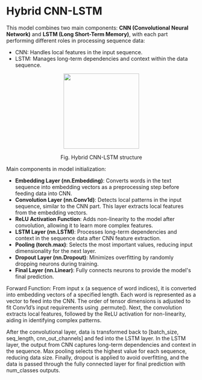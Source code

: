 # Hybrid CNN-LSTM

This model combines two main components: **CNN (Convolutional Neural Network)** and **LSTM (Long Short-Term Memory)**, with each part performing different roles in processing sequence data:

- CNN: Handles local features in the input sequence.
- LSTM: Manages long-term dependencies and context within the data sequence.


<p align="center">
  <img src="[https://github.githubassets.com/images/modules/logos_page/GitHub-Mark.png](https://github.com/user-attachments/assets/cf441d4e-2640-4d37-aa35-6942c4b3e6f7)" width="200"/>
</p>
<p align="center">Fig. Hybrid CNN-LSTM structure</p>

Main components in model initialization:

- **Embedding Layer (nn.Embedding)**: Converts words in the text sequence into embedding vectors as a preprocessing step before feeding data into CNN.
- **Convolution Layer (nn.Conv1d)**: Detects local patterns in the input sequence, similar to the CNN part. This layer extracts local features from the embedding vectors.
- **ReLU Activation Function**: Adds non-linearity to the model after convolution, allowing it to learn more complex features.
- **LSTM Layer (nn.LSTM)**: Processes long-term dependencies and context in the sequence data after CNN feature extraction.
- **Pooling (torch.max)**: Selects the most important values, reducing input dimensionality for the next layer.
- **Dropout Layer (nn.Dropout)**: Minimizes overfitting by randomly dropping neurons during training.
- **Final Layer (nn.Linear)**: Fully connects neurons to provide the model's final prediction.

Forward Function: From input x (a sequence of word indices), it is converted into embedding vectors of a specified length. Each word is represented as a vector to feed into the CNN. The order of tensor dimensions is adjusted to fit Conv1d’s input requirements using .permute(). Next, the convolution extracts local features, followed by the ReLU activation for non-linearity, aiding in identifying complex patterns.

After the convolutional layer, data is transformed back to [batch_size, seq_length, cnn_out_channels] and fed into the LSTM layer. In the LSTM layer, the output from CNN captures long-term dependencies and context in the sequence. Max pooling selects the highest value for each sequence, reducing data size. Finally, dropout is applied to avoid overfitting, and the data is passed through the fully connected layer for final prediction with num_classes outputs.
